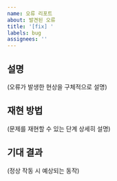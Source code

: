 ```yaml
---
name: 오류 리포트
about: 발견된 오류
title: '[fix] '
labels: bug
assignees: ''
---
```


## 설명
(오류가 발생한 현상을 구체적으로 설명)

## 재현 방법
(문제를 재현할 수 있는 단계 상세히 설명)

## 기대 결과
(정상 작동 시 예상되는 동작)